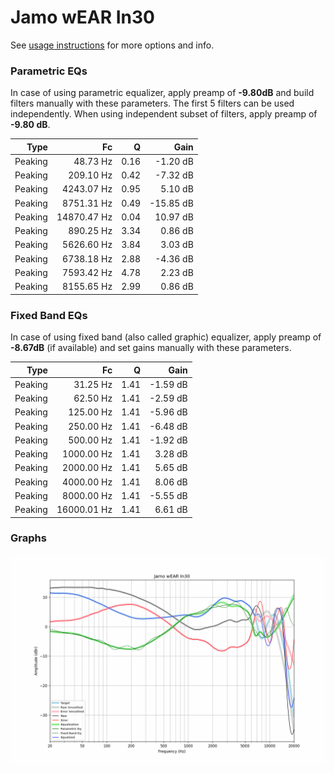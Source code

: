 # Jamo wEAR In30
See [usage instructions](https://github.com/jaakkopasanen/AutoEq#usage) for more options and info.

### Parametric EQs
In case of using parametric equalizer, apply preamp of **-9.80dB** and build filters manually
with these parameters. The first 5 filters can be used independently.
When using independent subset of filters, apply preamp of **-9.80 dB**.

| Type    | Fc          |    Q | Gain      |
|--------:|------------:|-----:|----------:|
| Peaking | 48.73 Hz    | 0.16 | -1.20 dB  |
| Peaking | 209.10 Hz   | 0.42 | -7.32 dB  |
| Peaking | 4243.07 Hz  | 0.95 | 5.10 dB   |
| Peaking | 8751.31 Hz  | 0.49 | -15.85 dB |
| Peaking | 14870.47 Hz | 0.04 | 10.97 dB  |
| Peaking | 890.25 Hz   | 3.34 | 0.86 dB   |
| Peaking | 5626.60 Hz  | 3.84 | 3.03 dB   |
| Peaking | 6738.18 Hz  | 2.88 | -4.36 dB  |
| Peaking | 7593.42 Hz  | 4.78 | 2.23 dB   |
| Peaking | 8155.65 Hz  | 2.99 | 0.86 dB   |

### Fixed Band EQs
In case of using fixed band (also called graphic) equalizer, apply preamp of **-8.67dB**
(if available) and set gains manually with these parameters.

| Type    | Fc          |    Q | Gain     |
|--------:|------------:|-----:|---------:|
| Peaking | 31.25 Hz    | 1.41 | -1.59 dB |
| Peaking | 62.50 Hz    | 1.41 | -2.59 dB |
| Peaking | 125.00 Hz   | 1.41 | -5.96 dB |
| Peaking | 250.00 Hz   | 1.41 | -6.48 dB |
| Peaking | 500.00 Hz   | 1.41 | -1.92 dB |
| Peaking | 1000.00 Hz  | 1.41 | 3.28 dB  |
| Peaking | 2000.00 Hz  | 1.41 | 5.65 dB  |
| Peaking | 4000.00 Hz  | 1.41 | 8.06 dB  |
| Peaking | 8000.00 Hz  | 1.41 | -5.55 dB |
| Peaking | 16000.01 Hz | 1.41 | 6.61 dB  |

### Graphs
![](./Jamo%20wEAR%20In30.png)